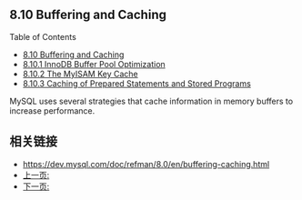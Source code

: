 ## 8.10 Buffering and Caching


Table of Contents


- [8.10 Buffering and Caching]()
- [8.10.1 InnoDB Buffer Pool Optimization]()
- [8.10.2 The MyISAM Key Cache]()
- [8.10.3 Caching of Prepared Statements and Stored Programs]()


MySQL uses several strategies that cache information in memory buffers to increase performance.




## 相关链接

- https://dev.mysql.com/doc/refman/8.0/en/buffering-caching.html
- [上一页: ](./8.1-optimize-overview.md)
- [下一页: ](./8.2.1-select-optimization.md)

